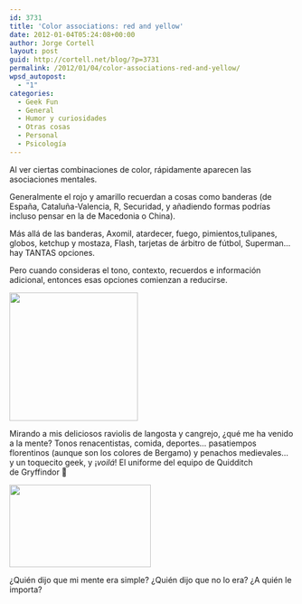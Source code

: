 ```yaml
---
id: 3731
title: 'Color associations: red and yellow'
date: 2012-01-04T05:24:08+00:00
author: Jorge Cortell
layout: post
guid: http://cortell.net/blog/?p=3731
permalink: /2012/01/04/color-associations-red-and-yellow/
wpsd_autopost:
  - "1"
categories:
  - Geek Fun
  - General
  - Humor y curiosidades
  - Otras cosas
  - Personal
  - Psicología
---
```

Al ver ciertas combinaciones de color, rápidamente aparecen las asociaciones mentales.

Generalmente el rojo y amarillo recuerdan a cosas como banderas (de España, Cataluña-Valencia, R, Securidad, y añadiendo formas podrías incluso pensar en la de Macedonia o China).

Más allá de las banderas, Axomil, atardecer, fuego, pimientos,tulipanes, globos, ketchup y mostaza, Flash, tarjetas de árbitro de fútbol, Superman&#8230; hay TANTAS opciones.

Pero cuando consideras el tono, contexto, recuerdos e información adicional, entonces esas opciones comienzan a reducirse.

<img class="aligncenter" title="pasta" src="https://lh4.googleusercontent.com/-y3nkJlIvty4/TwPQGf-ICoE/AAAAAAAAAFg/VDhE1qkPHfE/s227-c/January32012" alt="" width="227" height="227" />

Mirando a mis deliciosos raviolis de langosta y cangrejo, ¿qué me ha venido a la mente? Tonos renacentistas, comida, deportes&#8230; pasatiempos florentinos (aunque son los colores de Bergamo) y penachos medievales&#8230; y un toquecito geek, y ¡_voilá_! El uniforme del equipo de Quidditch de Gryffindor 🙂

<img class="aligncenter" title="Team" src="http://images3.wikia.nocookie.net/__cb20091231163409/harrypotter/images/thumb/f/f6/Q-team_gryf....jpg/250px-Q-team_gryf....jpg" alt="" width="250" height="146" />

¿Quién dijo que mi mente era simple? ¿Quién dijo que no lo era? ¿A quién le importa?